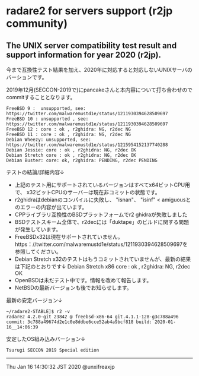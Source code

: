 # radare2 for servers support (r2jp community)

## The UNIX server compatibility test result and support information for year 2020 (r2jp).

今まで互換性テスト結果を加え、2020年に対応すると対応しないUNIXサーバのバーションです。

2019年12月(SECCON-2019で)にpancakeさんと本内容について打ち合わせのでcommitすることとなります。
```
FreeBSD 9 :  unsupported, see: https://twitter.com/malwaremustd1e/status/1211930394628509697
FreeBSD 10 : unsupported , see: https://twitter.com/malwaremustd1e/status/1211930394628509697
FreeBSD 12 : core : ok , r2ghidra: NG, r2dec NG 
FreeBSD 11 : core : ok , r2ghidra: NG, r2dec NG 
Debian Wheezy: unsupported, see: https://twitter.com/malwaremustd1e/status/1215954152137740288
Debian Jessie: core : ok , r2ghidra: NG, r2dec OK 
Debian Stretch core : ok , r2ghidra: NG, r2dec OK 
Debian Buster: core: ok, r2ghidra: PENDING, r2dec PENDING 
```

テストの結論/詳細内容↓

- 上記のテスト用にサポートされているバージョンはすべてx64ビットCPU用で、 x32ビットCPUのサーバーは現在非コミットの状態です。
- r2ghidraはdebianのコンパイルに失敗し、 "isnan"、 "isinf" <  amiguousとのエラーの内容が出ています。
- CPPライブラリ互換性のBSDプラットフォームでr2 ghidraが失敗しました
- BSDテストスキーム全体で、r2decには「duktape」のビルドに関する問題が発生しています。
- FreeBSDx32は現在サポートされていません。https：//twitter.com/malwaremustd1e/status/1211930394628509697を参照してください。
- Debian Stretch x32のテストはもうコミットされていませんが、最新の結果は下記のとおりです↓
  Debian Stretch x86 core : ok , r2ghidra: NG, r2dec OK
- OpenBSDは未だテスト中です。情報を改めて報告します。
- NetBSDの最新バージョンも後でお知らせします。

最新の安定バージョン↓
```
~/radare2-STABLE]$ r2 -v
radare2 4.2.0-git 23842 @ freebsd-x86-64 git.4.1.1-128-g3c788a496
commit: 3c788a49674d2e1c0e8ddbe6cce52ab4a9bcf818 build: 2020-01-16__14:06:39
```

安定したOS組み込みバーション↓
```
Tsurugi SECCON 2019 Special edition
```

---
Thu Jan 16 14:30:32 JST 2020 @unxifreaxjp
